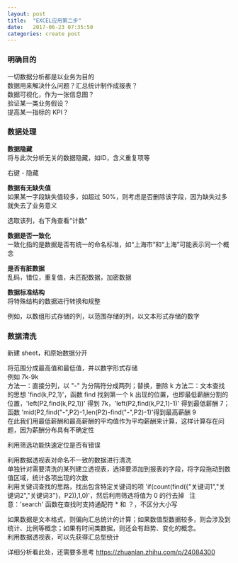 ```yaml
---
layout: post
title:  "EXCEL应用第二步"
date:   2017-06-23 07:35:50
categories: create post
---
```


### 明确目的

一切数据分析都是以业务为目的  
数据用来解决什么问题？汇总统计制作成报表？  
数据可视化，作为一张信息图？  
验证某一类业务假设？  
提高某一指标的 KPI？  

### 数据处理

**数据隐藏**  
将与此次分析无关的数据隐藏，如ID，含义重复项等  

右键 - 隐藏  

**数据有无缺失值**  
如果某一字段缺失值较多，如超过 50%，则考虑是否删除该字段，因为缺失过多就失去了业务意义

选取该列，右下角查看“计数”  

**数据是否一致化**  
一致化指的是数据是否有统一的命名标准，如“上海市”和“上海”可能表示同一个概念  

**是否有脏数据**  
乱码，错位，重复值，未匹配数据，加密数据  

**数据标准结构**  
将特殊结构的数据进行转换和规整  

例如，以数组形式存储的列，以范围存储的列，以文本形式存储的数字  

### 数据清洗  

新建 sheet，和原始数据分开  

将范围分成最高值和最低值，并以数字形式存储  
例如 7k-9k  
方法一：直接分列，以 "-" 为分隔符分成两列；替换，删除 k
方法二：文本查找的思想 'find(k,P2,1)'，函数 find 找到第一个 k 出现的位置，也即最低薪酬分割的位置，'left(P2,find(k,P2,1))' 得到 7k，'left(P2,find(k,P2,1)-1)' 得到最低薪酬 7；函数 'mid(P2,find("-",P2)-1,len(P2)-find("-",P2)-1)'得到最高薪酬 9  
在此我们用最低薪酬和最高薪酬的平均值作为平均薪酬来计算，这样计算存在问题，因为薪酬分布具有不确定性  

利用筛选功能快速定位是否有错误  

利用数据透视表对命名不一致的数据进行清洗  
单独针对需要清洗的某列建立透视表，选择要添加到报表的字段，将字段拖动到数值区域，统计各项出现的次数  
利用关键词查找的思路，找出包含特定关键词的项 'if(count(find({"关键词1","关键词2","关键词3"}，P2)),1,0)'，然后利用筛选将值为 0 的行去掉  
注意：'search' 函数在查找时支持通配符 * 和 ？，不区分大小写  

如果数据是文本格式，则偏向汇总统计的计算；如果数值型数据较多，则会涉及到统计、比例等概念；如果有时间类数据，则还会有趋势、变化的概念。  
利用数据透视表，可以先获得汇总型统计  

详细分析看此处，还需要多思考 <https://zhuanlan.zhihu.com/p/24084300>
